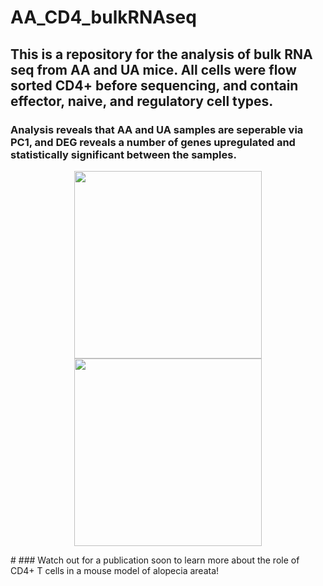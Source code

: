# AA_CD4_bulkRNAseq
## This is a repository for the analysis of bulk RNA seq from AA and UA mice. All cells were flow sorted CD4+ before sequencing, and contain  effector, naive, and regulatory cell types.

### Analysis reveals that AA and UA samples are seperable via PC1, and DEG reveals a number of genes upregulated and statistically significant between the samples.

<p align="center">
  <img src="https://github.com/ryanreis333/AA_CD4_bulkRNAseq/assets/16333059/0c0ef55d-e87c-46d5-b178-683401f51b8b" width="300" height="300" />
  <img src="https://github.com/ryanreis333/AA_CD4_bulkRNAseq/assets/16333059/30759f7a-393b-4b8f-b5be-a6dec5fed245" width="300" height="300" />
</p>
#
### Watch out for a publication soon to learn more about the role of CD4+ T cells in a mouse model of alopecia areata!
